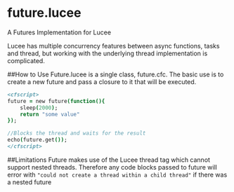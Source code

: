 # future.lucee
A Futures Implementation for Lucee

Lucee has multiple concurrency features between async functions, tasks and thread, but working with the underlying thread implementation is complicated.

##How to Use
Future.lucee is a single class, future.cfc. The basic use is to create a new future and pass a closure to it that will be executed.

```coldfusion
<cfscript>
future = new future(function(){
	sleep(2000);
	return "some value"
});

//Blocks the thread and waits for the result
echo(future.get());
</cfscript>
```

##Limitations
Future makes use of the Lucee thread tag which cannot support nested threads. Therefore any code blocks passed to future will error with `"could not create a thread within a child thread"` if there was a nested future
